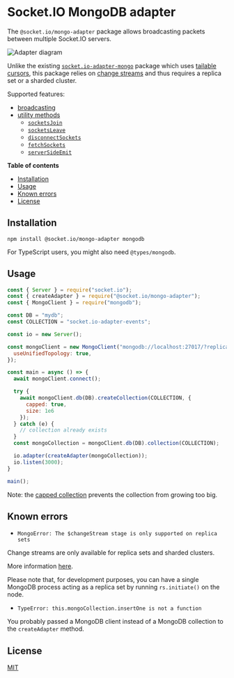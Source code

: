 # Socket.IO MongoDB adapter

The `@socket.io/mongo-adapter` package allows broadcasting packets between multiple Socket.IO servers.

![Adapter diagram](./assets/adapter.png)

Unlike the existing [`socket.io-adapter-mongo`](https://github.com/lklepner/socket.io-adapter-mongo) package which uses [tailable cursors](https://docs.mongodb.com/manual/core/tailable-cursors/), this package relies on [change streams](https://docs.mongodb.com/manual/changeStreams/) and thus requires a replica set or a sharded cluster.

Supported features:

- [broadcasting](https://socket.io/docs/v4/broadcasting-events/)
- [utility methods](https://socket.io/docs/v4/server-instance/#Utility-methods)
  - [`socketsJoin`](https://socket.io/docs/v4/server-instance/#socketsJoin)
  - [`socketsLeave`](https://socket.io/docs/v4/server-instance/#socketsLeave)
  - [`disconnectSockets`](https://socket.io/docs/v4/server-instance/#disconnectSockets)
  - [`fetchSockets`](https://socket.io/docs/v4/server-instance/#fetchSockets)
  - [`serverSideEmit`](https://socket.io/docs/v4/server-instance/#serverSideEmit)

**Table of contents**

- [Installation](#installation)
- [Usage](#usage)
- [Known errors](#known-errors)
- [License](#license)

## Installation

```
npm install @socket.io/mongo-adapter mongodb
```

For TypeScript users, you might also need `@types/mongodb`.

## Usage

```js
const { Server } = require("socket.io");
const { createAdapter } = require("@socket.io/mongo-adapter");
const { MongoClient } = require("mongodb");

const DB = "mydb";
const COLLECTION = "socket.io-adapter-events";

const io = new Server();

const mongoClient = new MongoClient("mongodb://localhost:27017/?replicaSet=rs0", {
  useUnifiedTopology: true,
});

const main = async () => {
  await mongoClient.connect();

  try {
    await mongoClient.db(DB).createCollection(COLLECTION, {
      capped: true,
      size: 1e6
    });
  } catch (e) {
    // collection already exists
  }
  const mongoCollection = mongoClient.db(DB).collection(COLLECTION);

  io.adapter(createAdapter(mongoCollection));
  io.listen(3000);
}

main();
```

Note: the [capped collection](https://docs.mongodb.com/manual/core/capped-collections/) prevents the collection from growing too big.

## Known errors

- `MongoError: The $changeStream stage is only supported on replica sets`

Change streams are only available for replica sets and sharded clusters.

More information [here](https://docs.mongodb.com/manual/changeStreams/).

Please note that, for development purposes, you can have a single MongoDB process acting as a replica set by running `rs.initiate()` on the node.

- `TypeError: this.mongoCollection.insertOne is not a function`

You probably passed a MongoDB client instead of a MongoDB collection to the `createAdapter` method.

## License

[MIT](LICENSE)
